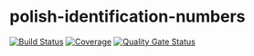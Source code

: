 # polish-identification-numbers
[![Build Status](https://app.travis-ci.com/mariuszfoltak/polish-identification-numbers.svg?branch=main)](https://app.travis-ci.com/mariuszfoltak/polish-identification-numbers)
[![Coverage](https://sonarcloud.io/api/project_badges/measure?project=mariuszfoltak_polish-identification-numbers&metric=coverage)](https://sonarcloud.io/dashboard?id=mariuszfoltak_polish-identification-numbers)
[![Quality Gate Status](https://sonarcloud.io/api/project_badges/measure?project=mariuszfoltak_polish-identification-numbers&metric=alert_status)](https://sonarcloud.io/dashboard?id=mariuszfoltak_polish-identification-numbers)